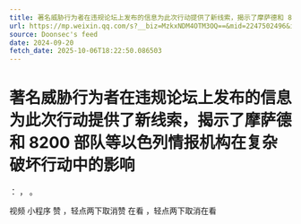 ```yaml
---
title: 著名威胁行为者在违规论坛上发布的信息为此次行动提供了新线索，揭示了摩萨德和 8200 部队等以色列情报机构在复杂破坏行动中的影响
url: https://mp.weixin.qq.com/s?__biz=MzkxNDM4OTM3OQ==&mid=2247502496&idx=1&sn=e3638bc443339bf561106869373df4ba
source: Doonsec's feed
date: 2024-09-20
fetch_date: 2025-10-06T18:22:50.086503
---
```


# 著名威胁行为者在违规论坛上发布的信息为此次行动提供了新线索，揭示了摩萨德和 8200 部队等以色列情报机构在复杂破坏行动中的影响

：
，
。

视频
小程序
赞
，轻点两下取消赞
在看
，轻点两下取消在看
